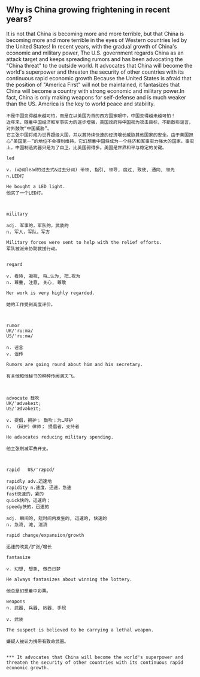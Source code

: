 

## Why is China growing frightening in recent years?
It is not that China is becoming more and more terrible, but that China is becoming more and more terrible in the eyes of Western countries led by the United States!
In recent years, with the gradual growth of China's economic and military power, The U.S. government regards China as an attack target and keeps spreading rumors and has been advocating the "China threat" to the outside world. 
It advocates that China will become the world's superpower and threaten the security of other countries with its continuous rapid economic growth.Because the United States is afraid that the position of "America First" will not be maintained, it fantasizes that China will become a country with strong economic and military power.In fact, China is only making weapons for self-defense and is much weaker than the US. America is the key to world peace and stability.
```
不是中国变得越来越可怕，而是在以美国为首的西方国家眼中，中国变得越来越可怕！
近年来，随着中国经济和军事实力的逐步增强，美国政府将中国视为攻击目标，不断散布谣言，对外鼓吹“中国威胁”。
它主张中国将成为世界超级大国，并以其持续快速的经济增长威胁其他国家的安全。由于美国担心“美国第一”的地位不会得到维持，它幻想着中国将成为一个经济和军事实力强大的国家。事实上，中国制造武器只是为了自卫，比美国弱得多。美国是世界和平与稳定的关键。

led

v. (动词lead的过去式&过去分词) 带领, 指引, 领导, 度过, 致使, 通向, 领先
n.LED灯

He bought a LED light.
他买了一个LED灯。



military

adj. 军事的，军队的，武装的
n. 军人，军队，军方

Military forces were sent to help with the relief efforts.
军队被派来协助救援行动。


regard

v. 看待, 凝视, 将…认为, 把…视为
n. 尊重, 注意, 关心, 尊敬

Her work is very highly regarded.

她的工作受到高度评价。



rumor
UK/'ruːmə/
US/'ruːmə/

n. 谣言
v. 谣传

Rumors are going round about him and his secretary.

有关他和他秘书的种种传闻满天飞。



advocate 鼓吹
UK/ˈædvəkeɪt; 
US/ˈædvəkeɪt; 

v. 提倡，拥护； 鼓吹；为…辩护
n. （辩护）律师； 提倡者，支持者

He advocates reducing military spending.

他主张削减军费开支。



rapid   US/'ræpɪd/

rapidly adv.迅速地 
rapidity n.速度，迅速，急速
fast快速的，紧的 
quick快的，迅速的；
speedy快的，迅速的

adj. 瞬间的, 短时间内发生的, 迅速的, 快速的
n. 急流, 滩, 湍流

rapid change/expansion/growth

迅速的改变╱扩张╱增长

fantasize

v. 幻想, 想象, 做白日梦

He always fantasizes about winning the lottery.

他总是幻想着中彩票。

weapons
n. 武器, 兵器, 凶器, 手段

v. 武装

The suspect is believed to be carrying a lethal weapon.

嫌疑人被认为携带有致命武器。


*** It advocates that China will become the world's superpower and threaten the security of other countries with its continuous rapid economic growth.
```